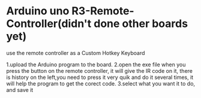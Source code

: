 # Arduino uno R3-Remote-Controller(didn't done other boards yet)
use the remote controller as a Custom Hotkey Keyboard

1.upload the Arduino program to the board.
2.open the exe file when you press the button on the remote controller, it will give the IR code on it, there is history on the left,you need to press it very quik and do it several times, it will help the program to get the corect code.
3.select what you want it to do, and save it
